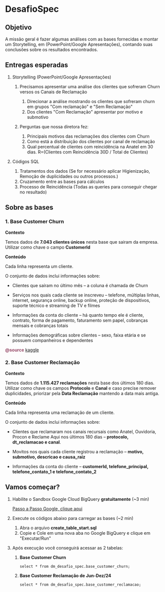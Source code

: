 # DesafioSpec

## Objetivo

A missão geral é fazer algumas análises com as bases fornecidas e montar um Storytelling, em (PowerPoint/Google Apresentações), contando suas conclusões sobre os resultados encontrados.

## Entregas esperadas

1. Storytelling (PowerPoint/Google Apresentações)
    1. Precisamos apresentar uma análise dos clientes que sofreram Churn versos os Canais de Reclamação
        1. Direcionar a análise mostrando os clientes que sofreram churn em grupos "Com reclamação" e "Sem Reclamação"
        2. Dos clientes "Com Reclamação" apresentar por motivo e submotivo

    1. Perguntas que nossa diretora fez:
        1. Principais motivos das reclamações dos clientes com Churn
        2. Como está a distribuição dos clientes por canal de reclamação
        3. Qual percentual de clientes com reincidência na Anatel em 30 dias. R=(Clientes com Reincidência 30D / Total de Clientes)

2. Códigos SQL
    1. Tratamentos dos dados (Se for necessário aplicar Higienização, Remoção de duplicidades ou outros processos.)
    2. Cruzamento entre as bases para cálculos
    3. Processo de Reincidência (Todas as queries para conseguir chegar no resultado)

## Sobre as bases

### 1. Base Customer Churn

**Contexto**

Temos dados de **7.043 clientes únicos** nesta base que sairam da empresa. Utilizar como chave o campo **CustomerId**

**Conteúdo**

Cada linha representa um cliente.

O conjunto de dados inclui informações sobre:

- Clientes que saíram no último mês – a coluna é chamada de Churn

- Serviços nos quais cada cliente se inscreveu – telefone, múltiplas linhas, internet, segurança online, backup online, proteção de dispositivos, suporte técnico e streaming de TV e filmes

- Informações da conta do cliente – há quanto tempo ele é cliente, contrato, forma de pagamento, faturamento sem papel, cobranças mensais e cobranças totais

- Informações demográficas sobre clientes – sexo, faixa etária e se possuem companheiros e dependentes


<span style="color:rgb(151, 74, 104); font-weight:bold">@source</span> [kaggle](https://www.kaggle.com/datasets/blastchar/telco-customer-churn)

### 2. Base Customer Reclamação

**Contexto**

Temos dados de **1.115.427 reclamações** nesta base dos últimos 180 dias. Utilizar como chave os campos **Protocolo** e **Canal** e caso precise remover duplicidades, priorizar pela **Data Reclamação** mantendo a data mais antiga.

**Conteúdo**

Cada linha representa uma reclamação de um cliente.

O conjunto de dados inclui informações sobre:

- Clientes que reclamaram nos canais recursais como Anatel, Ouvidoria, Procon e Reclame Aqui nos últimos 180 dias 
 – **protocolo, dt_reclamacao e canal**.

- Movitos nos quais cada cliente registrou a reclamação – **motivo, submotivo, descricao e causa_raiz**

- Informações da conta do cliente – **customerId, telefone_principal, telefone_contato_1 e telefone_contato_2**

## Vamos começar?

1. Habilite o Sandbox Google Cloud BigQuery **gratuitamente** (~3 min)

    [Passo a Passo Google, clique aqui](https://cloud.google.com/bigquery/docs/sandbox?sjid=4447945526086845272-SA&hl=pt-br#limits)

2. Execute os códigos abaixo para carregar as bases (~2 min)
    1. Abra o arquivo **create_table_start.sql**
    2. Copie e Cole em uma nova aba no Google BigQuery e clique em "Executar/Run"
    
3. Após execução você conseguirá acessar as 2 tabelas:
    1. **Base Customer Churn**
        
        `select * from dm_desafio_spec.base_customer_churn;`

    2. **Base Customer Reclamação de Jun-Dez/24**
     
        `select * from dm_desafio_spec.base_customer_reclamacao;`
